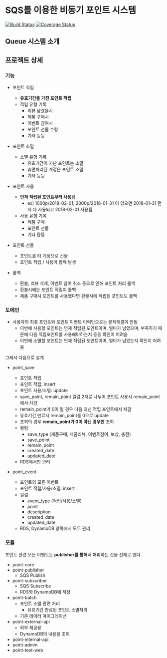 # SQS를 이용한 비동기 포인트 시스템

[![Build Status](https://travis-ci.org/jojoldu/point.svg?branch=master)](https://travis-ci.org/jojoldu/point) [![Coverage Status](https://coveralls.io/repos/github/jojoldu/point/badge.svg?branch=master)](https://coveralls.io/github/jojoldu/point?branch=master)

## Queue 시스템 소개



## 프로젝트 상세

### 기능

* 포인트 적립
  * **유효기간을 가진 포인트 적립**
  * 적립 유형 기록
      * 리뷰 남겼을시
      * 제품 구매시
      * 이벤트 참여시
      * 포인트 선물 수령
      * 기타 등등
* 포인트 소멸
  * 소멸 유형 기록
      * 유효기간이 지난 포인트는 소멸
      * 휴면처리된 계정은 포인트 소멸
      * 기타 등등
  
* 포인트 사용
  * **먼저 적립된 포인트부터 사용**됨
      * ex) 1000p/2018-02-01, 2000p/2018-01-31 이 있으면 2018-01-31 먼저 다 사용되고 2018-02-01 사용됨 
  * 사용 유형 기록
      * 제품 구매
      * 포인트 선물
      * 기타 등등

* 포인트 선물
  * 포인트를 타 계정으로 선물
  * 포인트 적립 / 사용이 함께 발생
  
* 롤백
  * 환불, 리뷰 삭제, 이벤트 참여 취소 등으로 인해 포인트 처리 롤백
  * 환불시에는 포인트 적립이 롤백
  * 제품 구매시 포인트를 사용했다면 환불시에 적립된 포인트도 롤백
        
### 도메인

* 사용자의 최종 포인트와 포인트 이벤트 이력만으로는 문제해결이 안됨
  * 이번에 사용할 포인트는 언제 적립된 포인트이며, 얼마가 남았으며, 부족하기 때문에 다음 적립포인트를 사용해야하는지 등등 확인이 어려움
  * 이번에 소멸할 포인트는 언제 적립된 포인트이며, 얼마가 남았는지 확인이 어려움 

그래서 다음으로 설계

* point_save
  * 포인트 적립
  * 포인트 적립: insert
  * 포인트 사용/소멸: update
  * save_point, remain_point 컬럼 2개로 나누어 포인트 사용시 remain_point에서 차감
  * remain_point가 0이 될 경우 다음 최신 적립 포인트에서 차감
  * 유효기간 만료시 remain_point를 0으로 update
  * 조회의 경우 **remain_point가 0이 아닌 경우만** 조회
  * 컬럼
      * save_type (제품구매, 제품리뷰, 이벤트참여, 보상, 충전)
      * save_point
      * remain_point 
      * created_date 
      * updated_date
  * RDS에서만 관리
  
* point_event
  * 포인트의 모든 이벤트
  * 포인트 적립/사용/소멸: insert
  * 컬럼
      * event_type (적립/사용/소멸)
      * point
      * description
      * created_date
      * updated_date
  * RDS, DynamoDB 양쪽에서 모두 관리

### 모듈

포인트 관련 모든 이벤트는 **publisher를 통해서 처리**하는 것을 전제로 한다.

* point-core
* point-publisher
  * SQS Publish
* point-subscriber
  * SQS Subscribe
  * RDS와 DynamoDB에 저장
* point-batch
  * 포인트 소멸 관련 처리
      * 유효기간 만료된 포인트 소멸처리
  * 기존 데이터 마이그레이션
* point-external-api
  * 외부 제공용
  * DynamoDB의 내용을 조회
* point-internal-api
* point-admin
* point-test-web